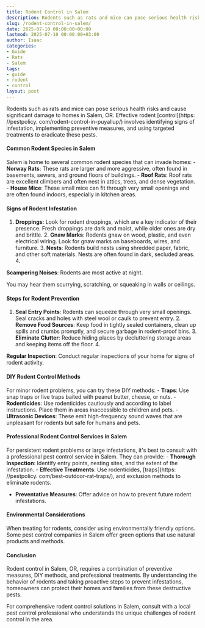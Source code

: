 ```yaml
---
title: Rodent Control in Salem
description: Rodents such as rats and mice can pose serious health risks and cause significant damage to homes in Salem, OR. Effective rodent control involves identifying...
slug: /rodent-control-in-salem/
date: 2025-07-10 00:00:00+00:00
lastmod: 2025-07-10 00:00:00+03:00
author: Isaac
categories:
- Guide
- Rats
- Salem
tags:
- guide
- rodent
- control
layout: post
---
```


Rodents such as rats and mice can pose serious health risks and cause significant damage to homes in Salem, OR. Effective rodent [control](https: //pestpolicy. com/rodent-control-in-puyallup/) involves identifying signs of infestation, implementing preventive measures, and using targeted treatments to eradicate these pests.

####  Common Rodent Species in Salem

Salem is home to several common rodent species that can invade homes: - **Norway Rats**: These rats are larger and more aggressive, often found in basements, sewers, and ground floors of buildings. - **Roof Rats**: Roof rats are excellent climbers and often nest in attics, trees, and dense vegetation. - **House Mice**: These small mice can fit through very small openings and are often found indoors, especially in kitchen areas.

####  Signs of Rodent Infestation

1. **Droppings**: Look for rodent droppings, which are a key indicator of their presence. Fresh droppings are dark and moist, while older ones are dry and brittle. 2. **Gnaw Marks**: Rodents gnaw on wood, plastic, and even electrical wiring. Look for gnaw marks on baseboards, wires, and furniture. 3. **Nests**: Rodents build nests using shredded paper, fabric, and other soft materials. Nests are often found in dark, secluded areas. 4.

**Scampering Noises**: Rodents are most active at night.

You may hear them scurrying, scratching, or squeaking in walls or ceilings.

####  Steps for Rodent Prevention

1. **Seal Entry Points**: Rodents can squeeze through very small openings. Seal cracks and holes with steel wool or caulk to prevent entry. 2. **Remove Food Sources**: Keep food in tightly sealed containers, clean up spills and crumbs promptly, and secure garbage in rodent-proof bins. 3. **Eliminate Clutter**: Reduce hiding places by decluttering storage areas and keeping items off the floor. 4.

**Regular Inspection**: Conduct regular inspections of your home for signs of rodent activity.

####  DIY Rodent Control Methods

For minor rodent problems, you can try these DIY methods: - **Traps**: Use snap traps or live traps baited with peanut butter, cheese, or nuts. - **Rodenticides**: Use rodenticides cautiously and according to label instructions. Place them in areas inaccessible to children and pets. - **Ultrasonic Devices**: These emit high-frequency sound waves that are unpleasant for rodents but safe for humans and pets.

####  Professional Rodent Control Services in Salem

For persistent rodent problems or large infestations, it's best to consult with a professional pest control service in Salem. They can provide: - **Thorough Inspection**: Identify entry points, nesting sites, and the extent of the infestation. - **Effective Treatments**: Use rodenticides, [traps](https: //pestpolicy. com/best-outdoor-rat-traps/), and exclusion methods to eliminate rodents.

- **Preventative Measures**: Offer advice on how to prevent future rodent infestations.

####  Environmental Considerations

When treating for rodents, consider using environmentally friendly options. Some pest control companies in Salem offer green options that use natural products and methods.

####  Conclusion

Rodent control in Salem, OR, requires a combination of preventive measures, DIY methods, and professional treatments. By understanding the behavior of rodents and taking proactive steps to prevent infestations, homeowners can protect their homes and families from these destructive pests.

For comprehensive rodent control solutions in Salem, consult with a local pest control professional who understands the unique challenges of rodent control in the area.
